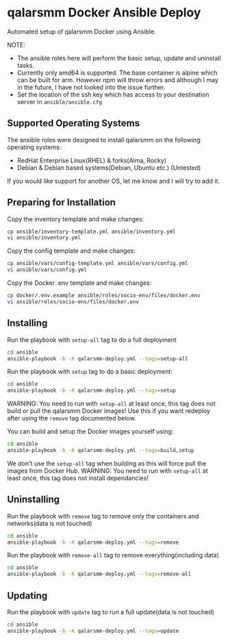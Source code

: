 # qalarsmm Docker Ansible Deploy
Automated setup of qalarsmm Docker using Ansible.

NOTE:
- The ansible roles here will perform the basic setup, update and uninstall tasks.
- Currently only amd64 is supported. The base container is alpine which can be built for arm. However npm will throw errors and although I may in the future, I have not looked into the issue further.
- Set the location of the ssh key which has access to your destination server in `ansible/ansible.cfg`

## Supported Operating Systems
The ansible roles were designed to install qalarsmm on the following operating systems:
- RedHat Enterprise Linux(RHEL) & forks(Alma, Rocky)
- Debian & Debian based systems(Debian, Ubuntu etc.) (Untested)

If you would like support for another OS, let me know and I will try to add it.

## Preparing for Installation
Copy the inventory template and make changes:
```bash
cp ansible/inventory-template.yml ansible/inventory.yml
vi ansible/inventory.yml
```

Copy the config template and make changes:
```bash
cp ansible/vars/config-template.yml ansible/vars/config.yml
vi ansible/vars/config.yml
```

Copy the Docker .env template and make changes:
```bash
cp docker/.env.example ansible/roles/socio-env/files/docker.env
vi ansible/roles/socio-env/files/docker.env
```

## Installing
Run the playbook with `setup-all` tag to do a full deployment
```bash
cd ansible
ansible-playbook -b -K qalarsmm-deploy.yml --tags=setup-all
```

Run the playbook with `setup` tag to do a basic deployment:
```bash
cd ansible
ansible-playbook -b -K qalarsmm-deploy.yml --tags=setup
```
WARNING: You need to run with `setup-all` at least once, this tag does not build or pull the qalarsmm Docker images! Use this if you want redeploy after using the `remove` tag documented below.

You can build and setup the Docker images yourself using:
```bash
cd ansible
ansible-playbook -b -K qalarsmm-deploy.yml --tags=build,setup
```
We don't use the `setup-all` tag when building as this will force pull the images from Docker Hub. WARNING: You need to run with `setup-all` at least once, this tag does not install dependancies!

## Uninstalling
Run the playbook with `remove` tag to remove only the containers and networks(data is not touched)
```bash
cd ansible
ansible-playbook -b -K qalarsmm-deploy.yml --tags=remove
```

Run the playbook with `remove-all` tag to remove everything(including data)
```bash
cd ansible
ansible-playbook -b -K qalarsmm-deploy.yml --tags=remove-all
```

## Updating
Run the playbook with `update` tag to run a full update(data is not touched)
```bash
cd ansible
ansible-playbook -b -K qalarsmm-deploy.yml --tags=update
```
